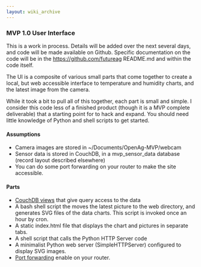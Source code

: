 ```yaml
---
layout: wiki_archive
---
```


### MVP 1.0 User Interface

This is a work in process. Details will be added over the next several
days, and code will be made available on Github. Specific documentation
on the code will be in the <https://github.com/futureag> README.md and
within the code itself.

The UI is a composite of various small parts that come together to
create a local, but web accessible interface to temperature and humidity
charts, and the latest image from the camera.

While it took a bit to pull all of this together, each part is small and
simple. I consider this code less of a finished product (though it is a
MVP complete deliverable) that a starting point for to hack and expand.
You should need little knowledge of Python and shell scripts to get
started.

#### Assumptions

  - Camera images are stored in \~/Documents/OpenAg-MVP/webcam
  - Sensor data is stored in CouchDB, in a mvp\_sensor\_data database
    (record layout described elsewhere)
  - You can do some port forwarding on your router to make the site
    accessible.

#### Parts

  - [CouchDB views](mvp_1.0_couchdb_views.md) that give query access to the
    data
  - A bash shell script the moves the latest picture to the web
    directory, and generates SVG files of the data charts. This script
    is invoked once an hour by cron.
  - A static index.html file that displays the chart and pictures in
    separate tabs. 
  - A shell script that calls the Python HTTP Server code
  - A minimalist Python web server (SimpleHTTPServer) configured to
    display SVG images.
  - [Port forwarding](mvp_web_access.md) enable on your router.
